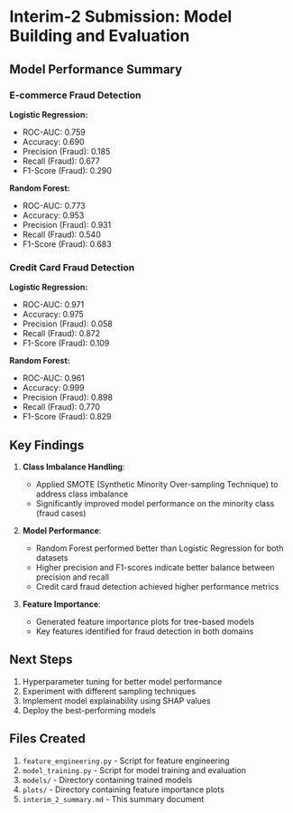 # Interim-2 Submission: Model Building and Evaluation

## Model Performance Summary

### E-commerce Fraud Detection

**Logistic Regression:**
- ROC-AUC: 0.759
- Accuracy: 0.690
- Precision (Fraud): 0.185
- Recall (Fraud): 0.677
- F1-Score (Fraud): 0.290

**Random Forest:**
- ROC-AUC: 0.773
- Accuracy: 0.953
- Precision (Fraud): 0.931
- Recall (Fraud): 0.540
- F1-Score (Fraud): 0.683

### Credit Card Fraud Detection

**Logistic Regression:**
- ROC-AUC: 0.971
- Accuracy: 0.975
- Precision (Fraud): 0.058
- Recall (Fraud): 0.872
- F1-Score (Fraud): 0.109

**Random Forest:**
- ROC-AUC: 0.961
- Accuracy: 0.999
- Precision (Fraud): 0.898
- Recall (Fraud): 0.770
- F1-Score (Fraud): 0.829

## Key Findings

1. **Class Imbalance Handling**:
   - Applied SMOTE (Synthetic Minority Over-sampling Technique) to address class imbalance
   - Significantly improved model performance on the minority class (fraud cases)

2. **Model Performance**:
   - Random Forest performed better than Logistic Regression for both datasets
   - Higher precision and F1-scores indicate better balance between precision and recall
   - Credit card fraud detection achieved higher performance metrics

3. **Feature Importance**:
   - Generated feature importance plots for tree-based models
   - Key features identified for fraud detection in both domains

## Next Steps

1. Hyperparameter tuning for better model performance
2. Experiment with different sampling techniques
3. Implement model explainability using SHAP values
4. Deploy the best-performing models

## Files Created

1. `feature_engineering.py` - Script for feature engineering
2. `model_training.py` - Script for model training and evaluation
3. `models/` - Directory containing trained models
4. `plots/` - Directory containing feature importance plots
5. `interim_2_summary.md` - This summary document
